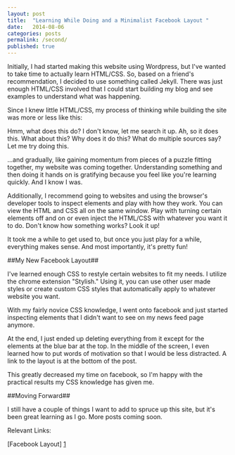 ```yaml
---
layout: post
title:  "Learning While Doing and a Minimalist Facebook Layout "
date:   2014-08-06
categories: posts 
permalink: /second/
published: true
---
```


Initially, I had started making this website using Wordpress, but I've wanted to take time to actually learn HTML/CSS. So, based on a friend's recommendation, I decided to use something called Jekyll. There was just enough HTML/CSS involved that I could start building my blog and see examples to understand what was happening.  

Since I knew little HTML/CSS, my process of thinking while building the site was more or less like this: 

Hmm, what does this do? I don't know, let me search it up. Ah, so it does this. What about this? Why does it do this? What do multiple sources say? 
Let me try doing this. 

...and gradually, like gaining momentum from pieces of a puzzle fitting together, my website was coming together. Understanding something and then doing it hands on is gratifying because you feel like you're learning quickly. And I know I was. 

Additionally, I recommend going to websites and using the browser's developer tools to inspect elements and play with how they work. You can view the HTML and CSS all on the same window. Play with turning certain elements off and on or even inject the HTML/CSS with whatever you want it to do. Don't know how something works? Look it up! 

It took me a while to get used to, but once you just play for a while, everything makes sense. And most importantly, it's pretty fun!  

##My New Facebook Layout##

I've learned enough CSS to restyle certain websites to fit my needs. I utilize the chrome extension "Stylish." Using it, you can use other user made styles or create custom CSS styles that automatically apply to whatever website you want. 

With my fairly novice CSS knowledge, I went onto facebook and just started inspecting elements that I didn't want to see on my news feed page anymore. 

At the end, I just ended up deleting everything from it except for the elements at the blue bar at the top. In the middle of the screen, I even learned how to put words of motivation so that I would be less distracted. A link to the layout is at the bottom of the post. 

This greatly decreased my time on facebook, so I'm happy with the practical results my CSS knowledge has given me. 

##Moving Forward##

I still have a couple of things I want to add to spruce up this site, but it's been great learning as I go. 
More posts coming soon. 

Relevant Links: 

[Facebook Layout] [1]

[1]: https://userstyles.org/styles/104007/facebook-minimal-distraction-layout